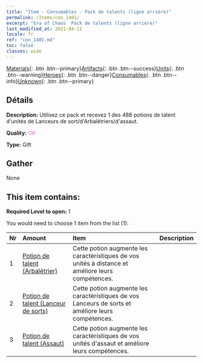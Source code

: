 ```yaml
---
title: "Item - Consumables - Pack de talents (ligne arrière)"
permalink: /Items/con_1401/
excerpt: "Era of Chaos  Pack de talents (ligne arrière)"
last_modified_at: 2021-04-11
locale: fr
ref: "con_1401.md"
toc: false
classes: wide
---
```

 [Materials](/fr/Items/){: .btn .btn--primary}[Artifacts](/fr/Items/Artifacts/){: .btn .btn--success}[Units](/fr/Items/Units/){: .btn .btn--warning}[Heroes](/fr/Items/Heroes/){: .btn .btn--danger}[Consumables](/fr/Items/Consumables/){: .btn .btn--info}[Unknown](/fr/Items/Unknown/){: .btn .btn--primary}

## Détails
 **Description:** Utilisez ce pack et recevez 1 des 488 potions de talent d'unités de Lanceurs de sort/d'Arbalétriers/d'assaut.

 **Quality:** <span style="color: #DA70D6">OK</span>

 **Type:** Gift

## Gather

  None

## This item contains:

 **Required Level to open:** 1

 You would need to choose 1 item from the list (1):

  | Nr | Amount |     Item    | Description |
  |:---|:-------|:------------|:-----------:|
  | 1 | [Potion de talent (Arbalétrier)](/fr/Items/con_789/) | Cette potion augmente les caractéristiques de vos unités à distance et améliore leurs compétences. | 
  | 2 | [Potion de talent (Lanceur de sorts)](/fr/Items/con_790/) | Cette potion augmente les caractéristiques de vos Lanceurs de sorts et améliore leurs compétences. | 
  | 3 | [Potion de talent (Assaut)](/fr/Items/con_788/) | Cette potion augmente les caractéristiques de vos unités d'assaut et améliore leurs compétences. | 
